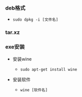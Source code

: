 ### deb格式

- ```shell
  sudo dpkg -i [文件名]
  ```

### tar.xz

### exe安装

- 安装wine

  - ```shell
    sudo apt-get install wine
    ```

- 安装软件

  - ```shell
    wine [软件名]
    ```

    



